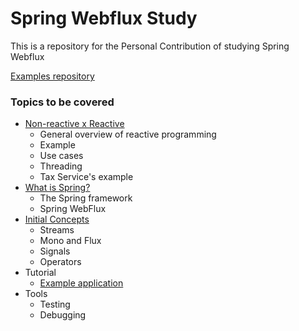 # Spring Webflux Study
This is a repository for the Personal Contribution of studying Spring Webflux

[Examples repository](https://github.wdf.sap.corp/I523125/webflux-examples)

### Topics to be covered
* [Non-reactive x Reactive](reactive-programming.md)
   - General overview of reactive programming
   - Example
   - Use cases
   - Threading
   - Tax Service's example
* [What is Spring?](what-is-spring.md)
   - The Spring framework
   - Spring WebFlux
* [Initial Concepts](initial-concepts.md)
  - Streams
  - Mono and Flux
  - Signals
  - Operators
* Tutorial
  - [Example application](https://github.wdf.sap.corp/I523125/webflux-examples)
* Tools
  - Testing
  - Debugging
